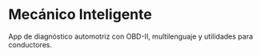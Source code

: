 # Mecánico Inteligente

App de diagnóstico automotriz con OBD-II, multilenguaje y utilidades para conductores.